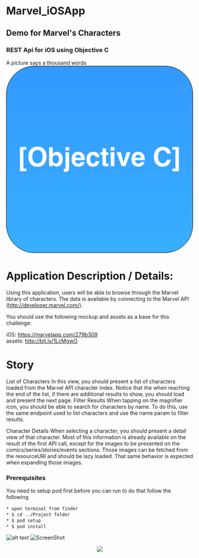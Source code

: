 # Marvel_iOSApp
## Demo for Marvel's Characters ##
### REST Api for iOS using Objective C ###
A picture says a thousand words
![Alt text](https://github.com/amrangry/Marvel_iOSApp/blob/master/Objective-c-logo.png?raw=true "Objective C")


# Application Description / Details:

Using this application, users will be able to browse through the Marvel
library of characters. 
The data is available by connecting to the Marvel API
(http://developer.marvel.com/).


You should use the following mockup and assets as a base for this challenge:

iOS:
https://marvelapp.com/279b309  
assets: http://bit.ly/1LcMgwO


# Story
List of Characters
In this view, you should present a list of characters loaded from the Marvel
API character index. Notice that the when reaching the end of the list, if there
are additional results to show, you should load and present the next page.
Filter Results
When tapping on the magnifier icon, you should be able to search for
characters by name. To do this, use the same endpoint used to list characters
and use the name param to filter results.

Character Details
When selecting a character, you should present a detail view of that
character. Most of this information is already available on the result of the
first API call, except for the images to be presented on the
comics/series/stories/events sections. Those images can be fetched from the
resourceURI and should be lazy loaded. That same behavior is expected
when expanding those images.

### Prerequisites
You need to setup pod first before you can run to do that follow the following 

```
* open terminal from finder
* $ cd ../Project folder 
* $ pod setup
* $ pod install

```

![alt text](https://ibb.co/bCPB4k)
![ScreenShot](https://ibb.co/bCPB4k)
<p align="center">
<img style="-webkit-user-select: none;" src="https://ibb.co/bCPB4k">
</p>



